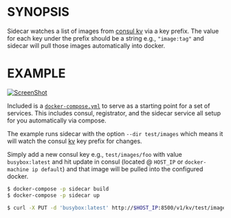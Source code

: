 # SYNOPSIS

Sidecar watches a list of images from [consul kv](https://www.consul.io/intro/getting-started/kv.html) via a key prefix. The value for each key under the prefix should be a string e.g., `"image:tag"` and sidecar will pull those images automatically into docker.

# EXAMPLE
[![ScreenShot](https://i.imgur.com/TgL9hQO.png?1)](https://i.imgur.com/TgL9hQO.png?1)

Included is a [`docker-compose.yml`](./docker-compose.yml) to serve as a starting point for a set of services. This includes consul, registrator, and the sidecar service all setup for you automatically via compose.

The example runs sidecar with the option `--dir test/images` which means it will watch the consul [kv](https://www.consul.io/intro/getting-started/kv.html) key prefix for changes.

Simply add a new consul key e.g., `test/images/foo` with value `busybox:latest` and hit update in consul (located @ `HOST_IP` or `docker-machine ip default`) and that image will be pulled into the configured docker.


```sh
$ docker-compose -p sidecar build
$ docker-compose -p sidecar up

$ curl -X PUT -d 'busybox:latest' http://$HOST_IP:8500/v1/kv/test/images/busybox

```
